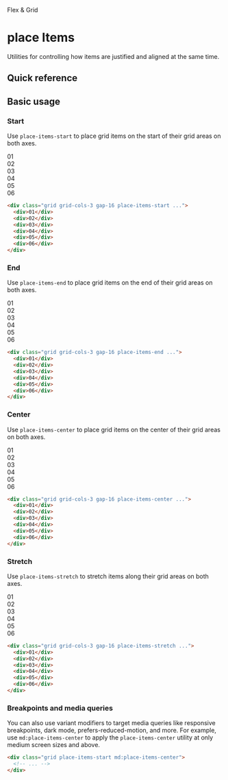 <script setup>
const exampleClasses = 'p-24 rounded font-ex flex items-center justify-center'
</script>

Flex & Grid

# place Items
Utilities for controlling how items are justified and aligned at the same time.

## Quick reference

## Basic usage
### Start
Use `place-items-start` to place grid items on the start of their grid areas on both axes.

<container>
  <div class="grid grid-cols-3 gap-16">
    <box striped class="h-96" fg-color="var(--tw-fuchsia-fg)" bg-color="var(--tw-fuchsia-bg)">
      <div class="w-64 bg-fuchsia-500" :class="exampleClasses">01</div>
    </box>
    <box striped class="h-96" fg-color="var(--tw-fuchsia-fg)" bg-color="var(--tw-fuchsia-bg)">
      <div class="w-64 bg-fuchsia-500" :class="exampleClasses">02</div>
    </box>
    <box striped class="h-96" fg-color="var(--tw-fuchsia-fg)" bg-color="var(--tw-fuchsia-bg)">
      <div class="w-64 bg-fuchsia-500" :class="exampleClasses">03</div>
    </box>
    <box striped class="h-96" fg-color="var(--tw-fuchsia-fg)" bg-color="var(--tw-fuchsia-bg)">
      <div class="w-64 bg-fuchsia-500" :class="exampleClasses">04</div>
    </box>
    <box striped class="h-96" fg-color="var(--tw-fuchsia-fg)" bg-color="var(--tw-fuchsia-bg)">
      <div class="w-64 bg-fuchsia-500" :class="exampleClasses">05</div>
    </box>
    <box striped class="h-96" fg-color="var(--tw-fuchsia-fg)" bg-color="var(--tw-fuchsia-bg)">
      <div class="w-64 bg-fuchsia-500" :class="exampleClasses">06</div>
    </box>
  </div>
</container>

```html
<div class="grid grid-cols-3 gap-16 place-items-start ...">
  <div>01</div>
  <div>02</div>
  <div>03</div>
  <div>04</div>
  <div>05</div>
  <div>06</div>
</div>
```

### End
Use `place-items-end` to place grid items on the end of their grid areas on both axes.

<container>
  <div class="grid grid-cols-3 gap-16">
    <box striped class="h-96 grid place-items-end" fg-color="var(--tw-fuchsia-fg)" bg-color="var(--tw-fuchsia-bg)">
      <div class="w-64 bg-fuchsia-500" :class="exampleClasses">01</div>
    </box>
    <box striped class="h-96 grid place-items-end" fg-color="var(--tw-fuchsia-fg)" bg-color="var(--tw-fuchsia-bg)">
      <div class="w-64 bg-fuchsia-500" :class="exampleClasses">02</div>
    </box>
    <box striped class="h-96 grid place-items-end" fg-color="var(--tw-fuchsia-fg)" bg-color="var(--tw-fuchsia-bg)">
      <div class="w-64 bg-fuchsia-500" :class="exampleClasses">03</div>
    </box>
    <box striped class="h-96 grid place-items-end" fg-color="var(--tw-fuchsia-fg)" bg-color="var(--tw-fuchsia-bg)">
      <div class="w-64 bg-fuchsia-500" :class="exampleClasses">04</div>
    </box>
    <box striped class="h-96 grid place-items-end" fg-color="var(--tw-fuchsia-fg)" bg-color="var(--tw-fuchsia-bg)">
      <div class="w-64 bg-fuchsia-500" :class="exampleClasses">05</div>
    </box>
    <box striped class="h-96 grid place-items-end" fg-color="var(--tw-fuchsia-fg)" bg-color="var(--tw-fuchsia-bg)">
      <div class="w-64 bg-fuchsia-500" :class="exampleClasses">06</div>
    </box>
  </div>
</container>

```html
<div class="grid grid-cols-3 gap-16 place-items-end ...">
  <div>01</div>
  <div>02</div>
  <div>03</div>
  <div>04</div>
  <div>05</div>
  <div>06</div>
</div>
```

### Center
Use `place-items-center` to place grid items on the center of their grid areas on both axes.

<container>
  <div class="grid grid-cols-3 gap-16">
    <box striped class="h-96 grid place-items-center" fg-color="var(--tw-fuchsia-fg)" bg-color="var(--tw-fuchsia-bg)">
      <div class="w-64 bg-fuchsia-500" :class="exampleClasses">01</div>
    </box>
    <box striped class="h-96 grid place-items-center" fg-color="var(--tw-fuchsia-fg)" bg-color="var(--tw-fuchsia-bg)">
      <div class="w-64 bg-fuchsia-500" :class="exampleClasses">02</div>
    </box>
    <box striped class="h-96 grid place-items-center" fg-color="var(--tw-fuchsia-fg)" bg-color="var(--tw-fuchsia-bg)">
      <div class="w-64 bg-fuchsia-500" :class="exampleClasses">03</div>
    </box>
    <box striped class="h-96 grid place-items-center" fg-color="var(--tw-fuchsia-fg)" bg-color="var(--tw-fuchsia-bg)">
      <div class="w-64 bg-fuchsia-500" :class="exampleClasses">04</div>
    </box>
    <box striped class="h-96 grid place-items-center" fg-color="var(--tw-fuchsia-fg)" bg-color="var(--tw-fuchsia-bg)">
      <div class="w-64 bg-fuchsia-500" :class="exampleClasses">05</div>
    </box>
    <box striped class="h-96 grid place-items-center" fg-color="var(--tw-fuchsia-fg)" bg-color="var(--tw-fuchsia-bg)">
      <div class="w-64 bg-fuchsia-500" :class="exampleClasses">06</div>
    </box>
  </div>
</container>

```html
<div class="grid grid-cols-3 gap-16 place-items-center ...">
  <div>01</div>
  <div>02</div>
  <div>03</div>
  <div>04</div>
  <div>05</div>
  <div>06</div>
</div>
```

### Stretch
Use `place-items-stretch` to stretch items along their grid areas on both axes.
<container>
  <div class="grid grid-cols-3 gap-16">
    <box striped class="h-96 grid place-items-stretch" fg-color="var(--tw-fuchsia-fg)" bg-color="var(--tw-fuchsia-bg)">
      <div class="bg-fuchsia-500" :class="exampleClasses">01</div>
    </box>
    <box striped class="h-96 grid place-items-stretch" fg-color="var(--tw-fuchsia-fg)" bg-color="var(--tw-fuchsia-bg)">
      <div class="bg-fuchsia-500" :class="exampleClasses">02</div>
    </box>
    <box striped class="h-96 grid place-items-stretch" fg-color="var(--tw-fuchsia-fg)" bg-color="var(--tw-fuchsia-bg)">
      <div class="bg-fuchsia-500" :class="exampleClasses">03</div>
    </box>
    <box striped class="h-96 grid place-items-stretch" fg-color="var(--tw-fuchsia-fg)" bg-color="var(--tw-fuchsia-bg)">
      <div class="bg-fuchsia-500" :class="exampleClasses">04</div>
    </box>
    <box striped class="h-96 grid place-items-stretch" fg-color="var(--tw-fuchsia-fg)" bg-color="var(--tw-fuchsia-bg)">
      <div class="bg-fuchsia-500" :class="exampleClasses">05</div>
    </box>
    <box striped class="h-96 grid place-items-stretch" fg-color="var(--tw-fuchsia-fg)" bg-color="var(--tw-fuchsia-bg)">
      <div class="bg-fuchsia-500" :class="exampleClasses">06</div>
    </box>
  </div>
</container>

```html
<div class="grid grid-cols-3 gap-16 place-items-stretch ...">
  <div>01</div>
  <div>02</div>
  <div>03</div>
  <div>04</div>
  <div>05</div>
  <div>06</div>
</div>
```

### Breakpoints and media queries
You can also use variant modifiers to target media queries like responsive breakpoints, dark mode, prefers-reduced-motion, and more. For example, use `md:place-items-center` to apply the `place-items-center` utility at only medium screen sizes and above.

```html
<div class="grid place-items-start md:place-items-center">
  <!-- ... -->
</div>
```